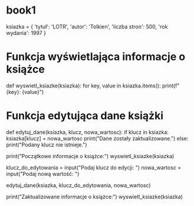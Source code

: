 # book1
ksiazka = {
    'tytuł': 'LOTR',
    'autor': 'Tolkien',
    'liczba stron': 500,
    'rok wydania': 1997
}

# Funkcja wyświetlająca informacje o książce
def wyswietl_ksiazke(ksiazka):
    for key, value in ksiazka.items():
        print(f"{key}: {value}")

# Funkcja edytująca dane książki
def edytuj_dane(ksiazka, klucz, nowa_wartosc):
    if klucz in ksiazka:
        ksiazka[klucz] = nowa_wartosc
        print("Dane zostały zaktualizowane.")
    else:
        print("Podany klucz nie istnieje.")


print("Początkowe informacje o książce:")
wyswietl_ksiazke(ksiazka)

klucz_do_edytowania = input("Podaj klucz do edycji: ")
nowa_wartosc = input("Podaj nową wartość: ")

edytuj_dane(ksiazka, klucz_do_edytowania, nowa_wartosc)

print("Zaktualizowane informacje o książce:")
wyswietl_ksiazke(ksiazka)
